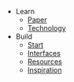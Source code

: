 - Learn
	- [Paper](learn/README.md)
	- [Technology](learn/Technology.md)
- Build
	- [Start](build/README.md)
	- [Interfaces](build/interfaces.md)
	- [Resources](build/resources.md)
	- [Inspiration](build/inspiration.md)
